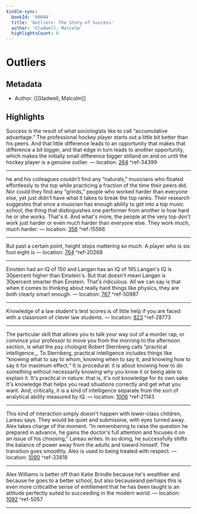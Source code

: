 ```yaml
---
kindle-sync:
  bookId: '60044'
  title: 'Outliers: The Story of Success'
  author: 'Gladwell, Malcolm'
  highlightsCount: 8
---
```

# Outliers
## Metadata
* Author: [[Gladwell, Malcolm]]

## Highlights
Success is the result of what sociologists like to call “accumulative advantage.” The professional hockey player starts out a little bit better than his peers. And that little difference leads to an opportunity that makes that difference a bit bigger, and that edge in turn leads to another opportunity, which makes the initially small difference bigger stilland on and on until the hockey player is a genuine outlier. — location: [264]() ^ref-34399

---
he and his colleagues couldn't find any “naturals,” musicians who floated effortlessly to the top while practicing a fraction of the time their peers did. Nor could they find any “grinds,” people who worked harder than everyone else, yet just didn't have what it takes to break the top ranks. Their research suggestes that once a musician has enough ability to get into a top music school, the thing that distinguishes one performer from another is how hard he or she works. That's it. And what's more, the people at the very top don't work just harder or even much harder than everyone else. They work much, much harder. — location: [356]() ^ref-15566

---
But past a certain point, height stops mattering so much. A player who is six foot eight is — location: [764]() ^ref-20268

---
Einstein had an IQ of 150 and Langan has an IQ of 195.Langan's IQ is 30percent higher than Einstein's. But that doesn't mean Langan is 30percent smarter than Einstein. That's ridiculous. All we can say is that when it comes to thinking about really hard things like physics, they are both clearly smart enough. — location: [767]() ^ref-50987

---
Knowledge of a law student's test scores is of little help if you are faced with a classroom of clever law students. — location: [823]() ^ref-28773

---
The particular skill that allows you to talk your way out of a murder rap, or convince your professor to move you from the morning to the afternoon section, is what the psy chologist Robert Sternberg calls “practical intelligence.,, To Sternberg, practical intelligence includes things like ”knowing what to say to whom, knowing when to say it, and knowing how to say it for maximum effect.“ It is procedural: it is about knowing how to do something without necessarily knowing why you know it or being able to explain it. It's practical in nature: that is, it's not knowledge for its own sake. It's knowledge that helps you read situations correctly and get what you want. And, critically, it is a kind of intelligence separate from the sort of analytical ability measured by IQ. — location: [1006]() ^ref-21143

---
This kind of interaction simply doesn't happen with lower-class children, Lareau says. They would be quiet and submissive, with eyes turned away. Alex takes charge of the moment. “In remembering to raise the question he prepared in advance, he gains the doctor's full attention and focuses it on an issue of his choosing,” Lareau writes. In so doing, he successfully shifts the balance of power away from the adults and toward himself. The transition goes smoothly. Alex is used to being treated with respect. — location: [1080]() ^ref-33818

---
Alex Williams is better off than Katie Brindle because he's wealthier and because he goes to a better school, but also becauseand perhaps this is even more criticalthe sense of entitlement that he has been taught is an attitude perfectly suited to succeeding in the modern world. — location: [1092]() ^ref-5057

---

